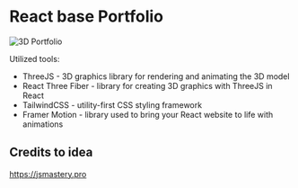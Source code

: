 # React base Portfolio
![3D Portfolio](https://i.ibb.co/hs7jbpF/website-portfolio.png)

Utilized tools:
- ThreeJS - 3D graphics library for rendering and animating the 3D model
- React Three Fiber - library for creating 3D graphics with ThreeJS in React
- TailwindCSS - utility-first CSS styling framework
- Framer Motion - library used to bring your React website to life with animations

## Credits to idea
https://jsmastery.pro
